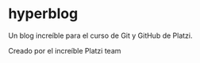# hyperblog

Un blog increíble para el curso de Git y GitHub de Platzi.

Creado por el increíble Platzi team

